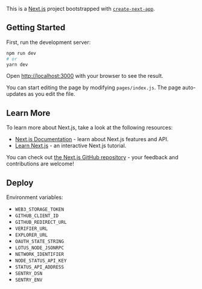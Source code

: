 This is a [Next.js](https://nextjs.org/) project bootstrapped with [`create-next-app`](https://github.com/vercel/next.js/tree/canary/packages/create-next-app).

## Getting Started

First, run the development server:

```bash
npm run dev
# or
yarn dev
```

Open [http://localhost:3000](http://localhost:3000) with your browser to see the result.

You can start editing the page by modifying `pages/index.js`. The page auto-updates as you edit the file.

## Learn More

To learn more about Next.js, take a look at the following resources:

- [Next.js Documentation](https://nextjs.org/docs) - learn about Next.js features and API.
- [Learn Next.js](https://nextjs.org/learn) - an interactive Next.js tutorial.

You can check out [the Next.js GitHub repository](https://github.com/vercel/next.js/) - your feedback and contributions are welcome!

## Deploy

Environment variables:

- `WEB3_STORAGE_TOKEN`
- `GITHUB_CLIENT_ID`
- `GITHUB_REDIRECT_URL`
- `VERIFIER_URL`
- `EXPLORER_URL`
- `OAUTH_STATE_STRING`
- `LOTUS_NODE_JSONRPC`
- `NETWORK_IDENTIFIER`
- `NODE_STATUS_API_KEY`
- `STATUS_API_ADDRESS`
- `SENTRY_DSN`
- `SENTRY_ENV`
